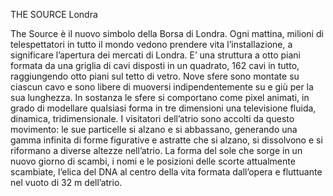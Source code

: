 THE SOURCE
Londra


The Source è il nuovo simbolo della Borsa di Londra. Ogni mattina, milioni di telespettatori in tutto il mondo vedono prendere vita l’installazione, a significare l’apertura dei mercati di Londra. 
E’ una struttura a otto piani formata da una griglia di cavi disposti in un quadrato, 162 cavi in ​​tutto, raggiungendo otto piani sul tetto di vetro. Nove sfere sono montate su ciascun cavo e sono libere di muoversi indipendentemente su e giù per la sua lunghezza. In sostanza le sfere si comportano come pixel animati, in grado di modellare qualsiasi forma in tre dimensioni una televisione fluida, dinamica, tridimensionale.
I visitatori dell’atrio sono accolti da questo movimento: le sue particelle si alzano e si abbassano, generando una gamma infinita di forme figurative e astratte che si alzano, si dissolvono e si riformano a diverse altezze nell’atrio. La forma del sole che sorge in un nuovo giorno di scambi, i nomi e le posizioni delle scorte attualmente scambiate, l’elica del DNA al centro della vita formata dall’opera e fluttuante nel vuoto di 32 m dell’atrio.
